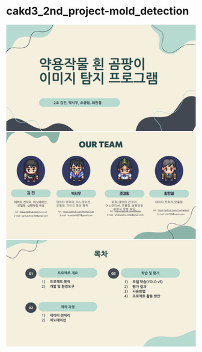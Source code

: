 # cakd3_2nd_project-mold_detection

![<주제.png>](<https://github.com/0Oong/cakd3_2nd_project-mold_detection/blob/main/ppt_and_images/%E1%84%8C%E1%85%AE%E1%84%8C%E1%85%A6.png>)
![<팀원.png>](<https://github.com/0Oong/cakd3_2nd_project-mold_detection/blob/main/ppt_and_images/%E1%84%90%E1%85%B5%E1%86%B7%E1%84%8B%E1%85%AF%E1%86%AB.png>)
![<목차.png>](<https://github.com/0Oong/cakd3_2nd_project-mold_detection/blob/main/ppt_and_images/%E1%84%86%E1%85%A9%E1%86%A8%E1%84%8E%E1%85%A1.png>)
